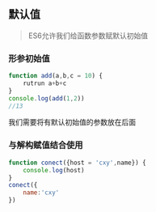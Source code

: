 ## 默认值

> ES6允许我们给函数参数赋默认初始值

### 形参初始值

```js
function add(a,b,c = 10) {
    rutrun a+b+c
}
console.log(add(1,2))
//13
```

我们需要将有默认初始值的参数放在后面

### 与解构赋值结合使用

```js
function conect({host = 'cxy',name}) {
    console.log(host)
}
conect({
    name:'cxy'
})
```

